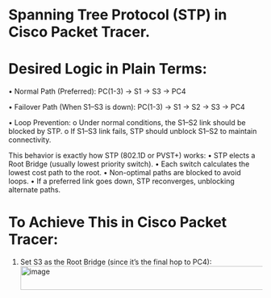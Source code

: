 # Spanning Tree Protocol (STP) in Cisco Packet Tracer.

# Desired Logic in Plain Terms: 

• Normal Path (Preferred): 
   PC(1-3) → S1 → S3 → PC4 

• Failover Path (When S1–S3 is down): 
    PC(1-3) → S1 → S2 → S3 → PC4 

• Loop Prevention: 
     o Under normal conditions, the S1–S2 link should be blocked by STP. 
     o If S1–S3 link fails, STP should unblock S1–S2 to maintain connectivity. 
     
This behavior is exactly how STP (802.1D or PVST+) works: 
     • STP elects a Root Bridge (usually lowest priority switch). 
     • Each switch calculates the lowest cost path to the root. 
     • Non-optimal paths are blocked to avoid loops. 
     • If a preferred link goes down, STP reconverges, unblocking alternate paths.
# To Achieve This in Cisco Packet Tracer: 
1. Set S3 as the Root Bridge (since it’s the final hop to PC4):
   <img width="902" height="47" alt="image" src="https://github.com/user-attachments/assets/599db2fd-9d5b-40c3-925b-dda60cdb2633" />
